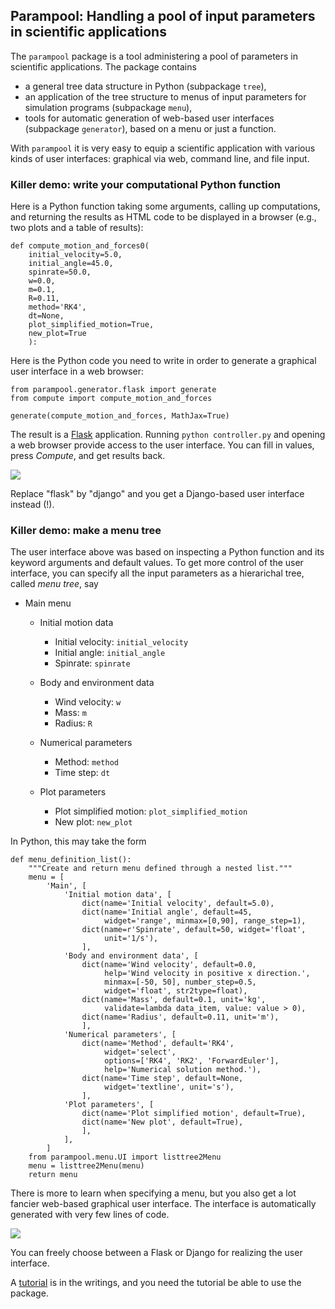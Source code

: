 ## Parampool: Handling a pool of input parameters in scientific applications

The `parampool` package is a tool administering a pool of parameters
in scientific applications. The package contains

 * a general tree data structure in Python (subpackage `tree`),
 * an application of the tree structure to menus of input parameters
   for simulation programs (subpackage `menu`),
 * tools for automatic generation of web-based user interfaces
   (subpackage `generator`), based on a menu or just a function.

With `parampool` it is very easy to equip a scientific application with
various kinds of user interfaces: graphical via web, command line,
and file input.

### Killer demo: write your computational Python function

Here is a Python function taking some arguments, calling up computations,
and returning the results as HTML code to be displayed in a browser
(e.g., two plots and a table of results):


~~~~~~~~~~~~~~~~~~~~~~~~~~~~~~~~~~~~~~~~~~~~~~~~~~~~~~~~{.Python}
def compute_motion_and_forces0(
    initial_velocity=5.0,
    initial_angle=45.0,
    spinrate=50.0,
    w=0.0,
    m=0.1,
    R=0.11,
    method='RK4',
    dt=None,
    plot_simplified_motion=True,
    new_plot=True
    ):
~~~~~~~~~~~~~~~~~~~~~~~~~~~~~~~~~~~~~~~~~~~~~~~~~~~~~~~~~~~~~~~

Here is the Python code you need to write in order to generate a
graphical user interface in a web browser:


~~~~~~~~~~~~~~~~~~~~~~~~~~~~~~~~~~~~~~~~~~~~~~~~~~~~~~~~{.Python}
from parampool.generator.flask import generate
from compute import compute_motion_and_forces

generate(compute_motion_and_forces, MathJax=True)
~~~~~~~~~~~~~~~~~~~~~~~~~~~~~~~~~~~~~~~~~~~~~~~~~~~~~~~~~~~~~~~

The result is a [Flask](http://flask.pocoo.org/) application.
Running `python controller.py` and opening a web browser provide access
to the user interface. You can fill in values, press *Compute*, and
get results back.

<!-- <img src="doc/src/pp/fig-pp/flask4.png" width=850> -->
![](doc/src/pp/fig-pp/flask4.png)

Replace "flask" by "django" and you get a Django-based user interface
instead (!).

### Killer demo: make a menu tree

The user interface above was based on inspecting a Python function and
its keyword arguments and default values.
To get more control of the user interface, you can specify all the
input parameters as a hierarichal tree, called *menu tree*, say

 * Main menu
   * Initial motion data
     * Initial velocity: `initial_velocity`
     * Initial angle: `initial_angle`
     * Spinrate: `spinrate`

   * Body and environment data
     * Wind velocity: `w`
     * Mass: `m`
     * Radius: `R`

   * Numerical parameters
     * Method: `method`
     * Time step: `dt`

   * Plot parameters
     * Plot simplified motion: `plot_simplified_motion`
     * New plot: `new_plot`



In Python, this may take the form


~~~~~~~~~~~~~~~~~~~~~~~~~~~~~~~~~~~~~~~~~~~~~~~~~~~~~~~~{.Python}
def menu_definition_list():
    """Create and return menu defined through a nested list."""
    menu = [
        'Main', [
            'Initial motion data', [
                dict(name='Initial velocity', default=5.0),
                dict(name='Initial angle', default=45,
                     widget='range', minmax=[0,90], range_step=1),
                dict(name=r'Spinrate', default=50, widget='float',
                     unit='1/s'),
                ],
            'Body and environment data', [
                dict(name='Wind velocity', default=0.0,
                     help='Wind velocity in positive x direction.',
                     minmax=[-50, 50], number_step=0.5,
                     widget='float', str2type=float),
                dict(name='Mass', default=0.1, unit='kg',
                     validate=lambda data_item, value: value > 0),
                dict(name='Radius', default=0.11, unit='m'),
                ],
            'Numerical parameters', [
                dict(name='Method', default='RK4',
                     widget='select',
                     options=['RK4', 'RK2', 'ForwardEuler'],
                     help='Numerical solution method.'),
                dict(name='Time step', default=None,
                     widget='textline', unit='s'),
                ],
            'Plot parameters', [
                dict(name='Plot simplified motion', default=True),
                dict(name='New plot', default=True),
                ],
            ],
        ]
    from parampool.menu.UI import listtree2Menu
    menu = listtree2Menu(menu)
    return menu
~~~~~~~~~~~~~~~~~~~~~~~~~~~~~~~~~~~~~~~~~~~~~~~~~~~~~~~~~~~~~~~

There is more to learn when specifying a menu, but you also get a lot fancier
web-based graphical user interface. The interface is automatically generated
with very few lines of code.

<!-- <img src="doc/src/pp/fig-pp/flask_menu1_filled.png" width=800> -->
![](doc/src/pp/fig-pp/flask_menu1_filled.png)

You can freely choose between a Flask or Django for realizing the
user interface.

A [tutorial](http://hplgit/github.io/parampool/doc/pub/pp.html)
is in the writings, and
you need the tutorial be able to use the package.


